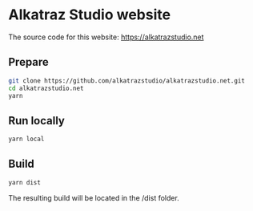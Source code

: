 # Alkatraz Studio website

The source code for this website:
https://alkatrazstudio.net


## Prepare

```sh
git clone https://github.com/alkatrazstudio/alkatrazstudio.net.git
cd alkatrazstudio.net
yarn
```

## Run locally

```sh
yarn local
```

## Build

```sh
yarn dist
```

The resulting build will be located in the /dist folder.
